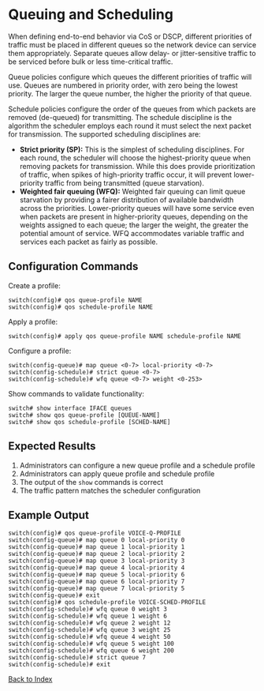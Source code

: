 # Queuing and Scheduling

When defining end-to-end behavior via CoS or DSCP, different priorities of traffic must be placed in different
queues so the network device can service them appropriately.
Separate queues allow delay- or jitter-sensitive traffic to be serviced before bulk or less time-critical traffic.

Queue policies configure which queues the different priorities of traffic will use.
Queues are numbered in priority order, with zero being the lowest priority. The larger the queue number, the higher the priority of that queue.

Schedule policies configure the order of the queues from which packets are removed (de-queued) for transmitting.
The schedule discipline is the algorithm the scheduler employs each round it must select the next packet for transmission.
The supported scheduling disciplines are:

* **Strict priority (SP):** This is the simplest of scheduling disciplines.
  For each round, the scheduler will choose the highest-priority queue when removing packets for transmission.
  While this does provide prioritization of traffic, when spikes of high-priority traffic occur, it will prevent lower-priority traffic from being transmitted (queue starvation).
* **Weighted fair queuing (WFQ):** Weighted fair queuing can limit queue starvation by providing a fairer distribution of available bandwidth across the priorities.
  Lower-priority queues will have some service even when packets are present in higher-priority queues,
  depending on the weights assigned to each queue; the larger the weight, the greater the potential amount of service.
  WFQ accommodates variable traffic and services each packet as fairly as possible.

## Configuration Commands

Create a profile:

```text
switch(config)# qos queue-profile NAME
switch(config)# qos schedule-profile NAME
```

Apply a profile:

```text
switch(config)# apply qos queue-profile NAME schedule-profile NAME
```

Configure a profile:

```text
switch(config-queue)# map queue <0-7> local-priority <0-7>
switch(config-schedule)# strict queue <0-7>
switch(config-schedule)# wfq queue <0-7> weight <0-253>
```

Show commands to validate functionality:

```text
switch# show interface IFACE queues
switch# show qos queue-profile [QUEUE-NAME]
switch# show qos schedule-profile [SCHED-NAME]
```

## Expected Results

1. Administrators can configure a new queue profile and a schedule profile
1. Administrators can apply queue profile and schedule profile
1. The output of the `show` commands is correct
1. The traffic pattern matches the scheduler configuration

## Example Output

```text
switch(config)# qos queue-profile VOICE-Q-PROFILE
switch(config-queue)# map queue 0 local-priority 0
switch(config-queue)# map queue 1 local-priority 1
switch(config-queue)# map queue 2 local-priority 2
switch(config-queue)# map queue 3 local-priority 3
switch(config-queue)# map queue 4 local-priority 4
switch(config-queue)# map queue 5 local-priority 6
switch(config-queue)# map queue 6 local-priority 7
switch(config-queue)# map queue 7 local-priority 5
switch(config-queue)# exit
switch(config)# qos schedule-profile VOICE-SCHED-PROFILE
switch(config-schedule)# wfq queue 0 weight 3
switch(config-schedule)# wfq queue 1 weight 6
switch(config-schedule)# wfq queue 2 weight 12
switch(config-schedule)# wfq queue 3 weight 25
switch(config-schedule)# wfq queue 4 weight 50
switch(config-schedule)# wfq queue 5 weight 100
switch(config-schedule)# wfq queue 6 weight 200
switch(config-schedule)# strict queue 7
switch(config-schedule)# exit
```

[Back to Index](../index.md)
